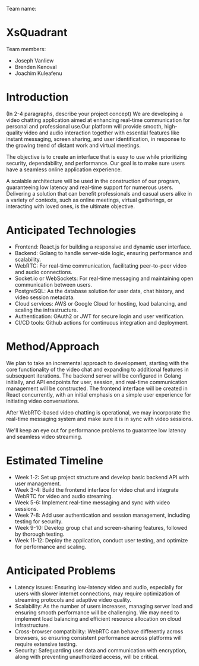 Team name:
# XsQuadrant

Team members:
- Joseph Vanliew
- Brenden Kenoval
- Joachim Kuleafenu

# Introduction

(In 2-4 paragraphs, describe your project concept)
We are developing a video chatting application aimed at enhancing real-time communication for personal and professional use.Our platform will provide smooth, high-quality video and audio interaction together with essential features like instant messaging, screen sharing, and user identification, in response to the growing trend of distant work and virtual meetings.

The objective is to create an interface that is easy to use while prioritizing security, dependability, and performance. Our goal is to make sure users have a seamless online application experience.

A scalable architecture will be used in the construction of our program, guaranteeing low latency and real-time support for numerous users. Delivering a solution that can benefit professionals and casual users alike in a variety of contexts, such as online meetings, virtual gatherings, or interacting with loved ones, is the ultimate objective.

# Anticipated Technologies

- Frontend: React.js for building a responsive and dynamic user interface.
- Backend: Golang to handle server-side logic, ensuring performance and scalability.
- WebRTC: For real-time communication, facilitating peer-to-peer video and audio connections.
- Socket.io or WebSockets: For real-time messaging and maintaining open communication between users.
- PostgreSQL: As the database solution for user data, chat history, and video session metadata.
- Cloud services: AWS or Google Cloud for hosting, load balancing, and scaling the infrastructure.
- Authentication: OAuth2 or JWT for secure login and user verification.
- CI/CD tools: Github actions for continuous integration and deployment.

# Method/Approach

We plan to take an incremental approach to development, starting with the core functionality of the video chat and expanding to additional features in subsequent iterations. The backend server will be configured in Golang initially, and API endpoints for user, session, and real-time communication management will be constructed. The frontend interface will be created in React concurrently, with an initial emphasis on a simple user experience for initiating video conversations.

After WebRTC-based video chatting is operational, we may incorporate the real-time messaging system and make sure it is in sync with video sessions.

We'll keep an eye out for performance problems to guarantee low latency and seamless video streaming.


# Estimated Timeline

- Week 1-2: Set up project structure and develop basic backend API with user management.
- Week 3-4: Build the frontend interface for video chat and integrate WebRTC for video and audio streaming.
- Week 5-6: Implement real-time messaging and sync with video sessions.
- Week 7-8: Add user authentication and session management, including testing for security.
- Week 9-10: Develop group chat and screen-sharing features, followed by thorough testing.
- Week 11-12: Deploy the application, conduct user testing, and optimize for performance and scaling.

# Anticipated Problems

- Latency issues: Ensuring low-latency video and audio, especially for users with slower internet connections, may require optimization of streaming protocols and adaptive video quality.
- Scalability: As the number of users increases, managing server load and ensuring smooth performance will be challenging. We may need to implement load balancing and efficient resource allocation on cloud infrastructure.
- Cross-browser compatibility: WebRTC can behave differently across browsers, so ensuring consistent performance across platforms will require extensive testing.
- Security: Safeguarding user data and communication with encryption, along with preventing unauthorized access, will be critical.



